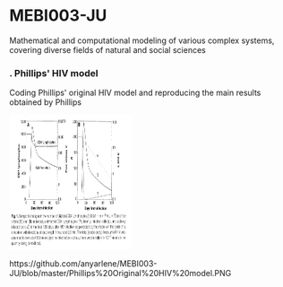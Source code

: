 # MEBI003-JU
Mathematical and computational modeling of various complex systems, covering diverse fields of natural and social sciences
### . Phillips' HIV model
Coding Phillips' original HIV model and reproducing the main results obtained by Phillips
<p>
    <img src="https://github.com/anyarlene/MEBI003-JU/blob/master/Phillips%20Original%20HIV%20model.png" width="220" height="240" />
</p>
https://github.com/anyarlene/MEBI003-JU/blob/master/Phillips%20Original%20HIV%20model.PNG
